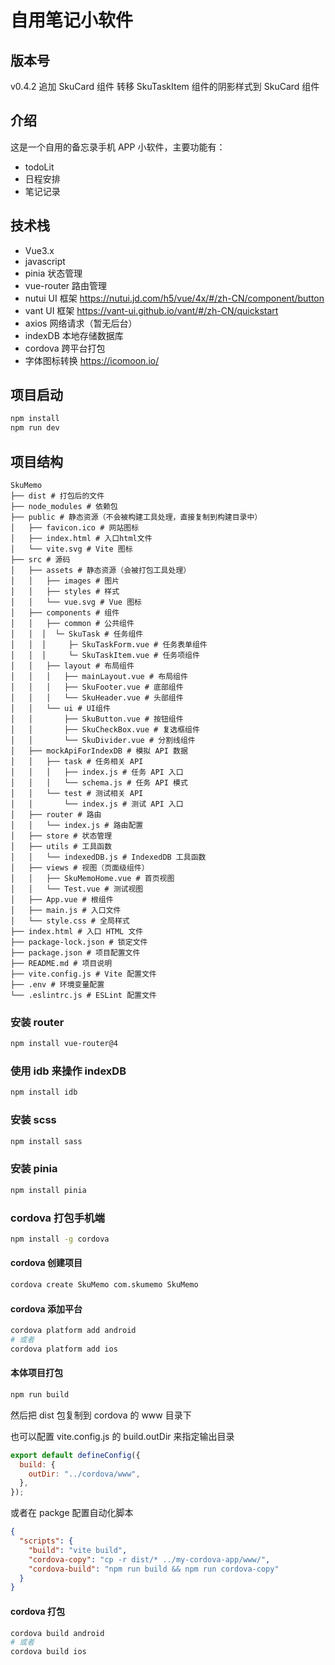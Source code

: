 # 自用笔记小软件

## 版本号

v0.4.2 追加 SkuCard 组件 转移 SkuTaskItem 组件的阴影样式到 SkuCard 组件

## 介绍

这是一个自用的备忘录手机 APP 小软件，主要功能有：

- todoLit
- 日程安排
- 笔记记录

## 技术栈

- Vue3.x
- javascript
- pinia 状态管理
- vue-router 路由管理
- nutui UI 框架 <https://nutui.jd.com/h5/vue/4x/#/zh-CN/component/button>
- vant UI 框架 <https://vant-ui.github.io/vant/#/zh-CN/quickstart>
- axios 网络请求（暂无后台）
- indexDB 本地存储数据库
- cordova 跨平台打包
- 字体图标转换 <https://icomoon.io/>

## 项目启动

```bash
npm install
npm run dev
```

## 项目结构

```shell
SkuMemo
├── dist # 打包后的文件
├── node_modules # 依赖包
├── public # 静态资源（不会被构建工具处理，直接复制到构建目录中）
│   ├── favicon.ico # 网站图标
│   ├── index.html # 入口html文件
│   └── vite.svg # Vite 图标
├── src # 源码
│   ├── assets # 静态资源（会被打包工具处理）
│   │   ├── images # 图片
│   │   ├── styles # 样式
│   │   └── vue.svg # Vue 图标
│   ├── components # 组件
│   │   ├── common # 公共组件
│   │  │  └─ SkuTask # 任务组件
│   │  │     ├─ SkuTaskForm.vue # 任务表单组件
│   │  │     └─ SkuTaskItem.vue # 任务项组件
│   │   ├── layout # 布局组件
│   │   │   ├── mainLayout.vue # 布局组件
│   │   │   ├── SkuFooter.vue # 底部组件
│   │   │   └── SkuHeader.vue # 头部组件
│   │   └── ui # UI组件
│   │       ├── SkuButton.vue # 按钮组件
│   │       ├── SkuCheckBox.vue # 复选框组件
│   │       └── SkuDivider.vue # 分割线组件
│   ├── mockApiForIndexDB # 模拟 API 数据
│   │   ├── task # 任务相关 API
│   │   │   ├── index.js # 任务 API 入口
│   │   │   └── schema.js # 任务 API 模式
│   │   └── test # 测试相关 API
│   │       └── index.js # 测试 API 入口
│   ├── router # 路由
│   │   └── index.js # 路由配置
│   ├── store # 状态管理
│   ├── utils # 工具函数
│   │   └── indexedDB.js # IndexedDB 工具函数
│   ├── views # 视图（页面级组件）
│   │   ├── SkuMemoHome.vue # 首页视图
│   │   └── Test.vue # 测试视图
│   ├── App.vue # 根组件
│   ├── main.js # 入口文件
│   └── style.css # 全局样式
├── index.html # 入口 HTML 文件
├── package-lock.json # 锁定文件
├── package.json # 项目配置文件
├── README.md # 项目说明
├── vite.config.js # Vite 配置文件
├── .env # 环境变量配置
└── .eslintrc.js # ESLint 配置文件
```

### 安装 router

```bash
npm install vue-router@4
```

### 使用 idb 来操作 indexDB

```bash
npm install idb
```

### 安装 scss

```bash
npm install sass
```

### 安装 pinia

```bash
npm install pinia
```

### cordova 打包手机端

```bash
npm install -g cordova
```

#### cordova 创建项目

```bash
cordova create SkuMemo com.skumemo SkuMemo
```

#### cordova 添加平台

```bash
cordova platform add android
# 或者
cordova platform add ios
```

#### 本体项目打包

```bash
npm run build
```

然后把 dist 包复制到 cordova 的 www 目录下

也可以配置 vite.config.js 的 build.outDir 来指定输出目录

```javascript
export default defineConfig({
  build: {
    outDir: "../cordova/www",
  },
});
```

或者在 packge 配置自动化脚本

```json
{
  "scripts": {
    "build": "vite build",
    "cordova-copy": "cp -r dist/* ../my-cordova-app/www/",
    "cordova-build": "npm run build && npm run cordova-copy"
  }
}
```

#### cordova 打包

```bash
cordova build android
# 或者
cordova build ios
```

